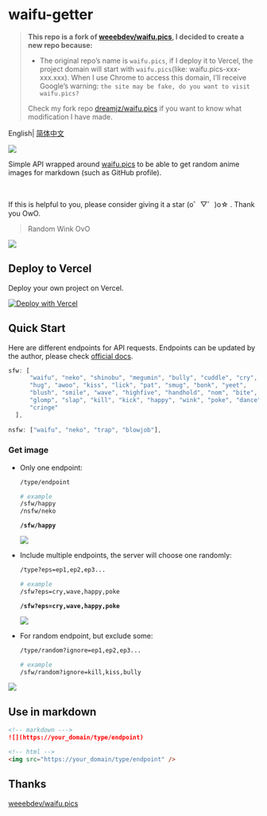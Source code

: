 # waifu-getter

>  **This repo is a fork of  [weeebdev/waifu.pics](https://github.com/weeebdev/waifu.pics), I decided to create a new repo because:**
>
> - The original repo’s name is `waifu.pics`, if I deploy it to Vercel, the project domain will start with `waifu.pics`(like: waifu.pics-xxx-xxx.xxx). 
>   When I use Chrome to access this domain, I’ll receive Google’s warning: `the site may be fake, do you want to visit waifu.pics?`
>
> Check my fork repo [dreamjz/waifu.pics](https://github.com/dreamjz/waifu.pics) if you want to know what modification I have made.

English| [简体中文](./README_ZH_CN.md)

![](https://political-capable-roll.glitch.me/get/@dreamjz-waifu-getter?theme=rule34)

Simple API wrapped around [waifu.pics](https://waifu.pics/) to be able to get random anime images for markdown (such as GitHub profile). 

<br/>

If this is helpful to you, please consider giving it a star (o゜▽゜)o☆ . Thank you OwO. 

> Random Wink OvO

<img src="https://waifu-getter.vercel.app/sfw?eps=wink" />

<br>

## Deploy to Vercel

Deploy your own project on Vercel.

[![Deploy with Vercel](https://vercel.com/button)](https://vercel.com/new/clone?repository-url=https://github.com/dreamjz/waifu-getter)

## Quick Start

Here are different endpoints for API requests. Endpoints can be updated by the author, please check [official docs](https://waifu.pics/docs).

```js
sfw: [
      "waifu", "neko", "shinobu", "megumin", "bully", "cuddle", "cry",
      "hug", "awoo", "kiss", "lick", "pat", "smug", "bonk", "yeet", 
      "blush", "smile", "wave", "highfive", "handhold", "nom", "bite", 
      "glomp", "slap", "kill", "kick", "happy", "wink", "poke", "dance",
      "cringe"
  ],
    
nsfw: ["waifu", "neko", "trap", "blowjob"],
```

### Get image

- Only one endpoint:
  ```sh
  /type/endpoint
  
  # example
  /sfw/happy
  /nsfw/neko
  ```

  **`/sfw/happy`**

  ![](https://waifu-getter.vercel.app/sfw/happy)

- Include multiple endpoints, the server will choose one randomly:

  ```sh
  /type?eps=ep1,ep2,ep3...
  
  # example
  /sfw?eps=cry,wave,happy,poke
  ```

  **`/sfw?eps=cry,wave,happy,poke`**

  ![](https://waifu-getter.vercel.app/sfw?eps=cry,wave,happy,poke)

- For random endpoint, but exclude some:

  ```sh
  /type/random?ignore=ep1,ep2,ep3...
  
  # example
  /sfw/random?ignore=kill,kiss,bully
  ```

![](https://waifu-getter.vercel.app/sfw/random?ignore=kill,kiss,bully)

## Use in markdown

```markdown
<!-- markdown --->
![](https://your_domain/type/endpoint)

<!-- html -->
<img src="https://your_domain/type/endpoint" />
```

## Thanks

[weeebdev/waifu.pics](https://github.com/weeebdev/waifu.pics)


